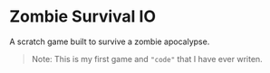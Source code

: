 # Zombie Survival IO

A scratch game built to survive a zombie apocalypse.

> Note: This is my first game and `"code"` that I have ever writen.
